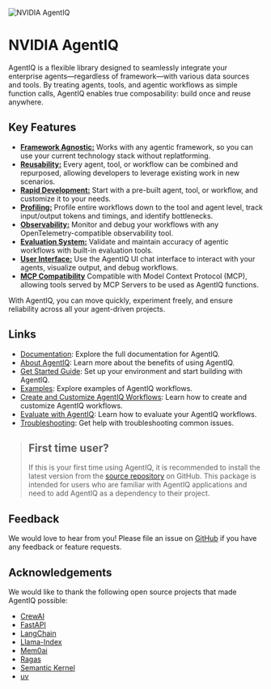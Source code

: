 <!--
SPDX-FileCopyrightText: Copyright (c) 2024-2025, NVIDIA CORPORATION & AFFILIATES. All rights reserved.
SPDX-License-Identifier: Apache-2.0

Licensed under the Apache License, Version 2.0 (the "License");
you may not use this file except in compliance with the License.
You may obtain a copy of the License at

http:/www.apache.org/licenses/LICENSE-2.0

Unless required by applicable law or agreed to in writing, software
distributed under the License is distributed on an "AS IS" BASIS,
WITHOUT WARRANTIES OR CONDITIONS OF ANY KIND, either express or implied.
See the License for the specific language governing permissions and
limitations under the License.
-->

![NVIDIA AgentIQ](https://media.githubusercontent.com/media/NVIDIA/AgentIQ/refs/heads/main/docs/source/_static/agentiq_banner.png "AgentIQ banner image")

# NVIDIA AgentIQ

AgentIQ is a flexible library designed to seamlessly integrate your enterprise agents—regardless of framework—with various data sources and tools. By treating agents, tools, and agentic workflows as simple function calls, AgentIQ enables true composability: build once and reuse anywhere.

## Key Features

- [**Framework Agnostic:**](https://docs.nvidia.com/agentiq/latest/concepts/plugins.html) Works with any agentic framework, so you can use your current technology stack without replatforming.
- [**Reusability:**](https://docs.nvidia.com/agentiq/latest/guides/sharing-workflows-and-tools.html) Every agent, tool, or workflow can be combined and repurposed, allowing developers to leverage existing work in new scenarios.
- [**Rapid Development:**](https://docs.nvidia.com/agentiq/latest/guides/create-customize-workflows.html) Start with a pre-built agent, tool, or workflow, and customize it to your needs.
- [**Profiling:**](https://docs.nvidia.com/agentiq/latest/guides/profiler.html) Profile entire workflows down to the tool and agent level, track input/output tokens and timings, and identify bottlenecks.
- [**Observability:**](https://docs.nvidia.com/agentiq/latest/guides/observe-workflow-with-phoenix.html) Monitor and debug your workflows with any OpenTelemetry-compatible observability tool.
- [**Evaluation System:**](https://docs.nvidia.com/agentiq/latest/guides/evaluate.html) Validate and maintain accuracy of agentic workflows with built-in evaluation tools.
- [**User Interface:**](https://docs.nvidia.com/agentiq/latest/guides/using-agentiq-ui-and-server.html) Use the AgentIQ UI chat interface to interact with your agents, visualize output, and debug workflows.
- [**MCP Compatibility**](https://docs.nvidia.com/agentiq/latest/components/mcp.html) Compatible with Model Context Protocol (MCP), allowing tools served by MCP Servers to be used as AgentIQ functions.

With AgentIQ, you can move quickly, experiment freely, and ensure reliability across all your agent-driven projects.

## Links

 * [Documentation](https://docs.nvidia.com/agentiq/latest/index.html): Explore the full documentation for AgentIQ.
 * [About AgentIQ](https://docs.nvidia.com/agentiq/latest/intro/why-agentiq.html): Learn more about the benefits of using AgentIQ.
 * [Get Started Guide](https://docs.nvidia.com/agentiq/latest/intro/get-started.html): Set up your environment and start building with AgentIQ.
 * [Examples](https://github.com/NVIDIA/AgentIQ/tree/main/examples#readme): Explore examples of AgentIQ workflows.
 * [Create and Customize AgentIQ Workflows](https://docs.nvidia.com/agentiq/latest/guides/create-customize-workflows.html): Learn how to create and customize AgentIQ workflows.
 * [Evaluate with AgentIQ](https://docs.nvidia.com/agentiq/latest/guides/evaluate.html): Learn how to evaluate your AgentIQ workflows.
 * [Troubleshooting](https://docs.nvidia.com/agentiq/latest/troubleshooting.html): Get help with troubleshooting common issues.

> ## First time user?
> If this is your first time using AgentIQ, it is recommended to install the latest version from the [source repository](https://github.com/NVIDIA/AgentIQ?tab=readme-ov-file#get-started) on GitHub. This package is intended for users who are familiar with AgentIQ applications and need to add AgentIQ as a dependency to their project.

## Feedback

We would love to hear from you! Please file an issue on [GitHub](https://github.com/NVIDIA/AgentIQ/issues) if you have any feedback or feature requests.

## Acknowledgements

We would like to thank the following open source projects that made AgentIQ possible:

- [CrewAI](https://github.com/crewAIInc/crewAI)
- [FastAPI](https://github.com/tiangolo/fastapi)
- [LangChain](https://github.com/langchain-ai/langchain)
- [Llama-Index](https://github.com/run-llama/llama_index)
- [Mem0ai](https://github.com/mem0ai/mem0)
- [Ragas](https://github.com/explodinggradients/ragas)
- [Semantic Kernel](https://github.com/microsoft/semantic-kernel)
- [uv](https://github.com/astral-sh/uv)
